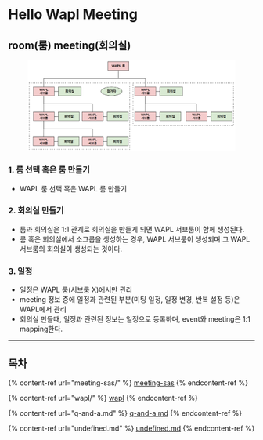# Hello Wapl Meeting

## room(룸) meeting(회의실)

<figure><img src=".gitbook/assets/image (19).png" alt=""><figcaption></figcaption></figure>

### 1.  룸 선택 혹은 룸 만들기

* WAPL 룸 선택 혹은 WAPL 룸 만들기

### 2. 회의실 만들기

* 룸과 회의실은 1:1 관계로 회의실을 만들게 되면 WAPL 서브룸이 함께 생성된다.
* 룸 혹은 회의실에서 소그룹을 생성하는 경우, WAPL 서브룸이 생성되며 그 WAPL 서브룸의 회의실이 생성되는 것이다.

### 3. 일정

* 일정은 WAPL 룸(서브룸  X)에서만 관리
* meeting 정보 중에 일정과 관련된 부분(미팅 일정, 일정 변경, 반복 설정 등)은 WAPL에서 관리
* 회의실 만들때, 일정과 관련된 정보는 일정으로 등록하며, event와 meeting은 1:1 mapping한다.

***

## 목차

{% content-ref url="meeting-sas/" %}
[meeting-sas](meeting-sas/)
{% endcontent-ref %}

{% content-ref url="wapl/" %}
[wapl](wapl/)
{% endcontent-ref %}

{% content-ref url="q-and-a.md" %}
[q-and-a.md](q-and-a.md)
{% endcontent-ref %}

{% content-ref url="undefined.md" %}
[undefined.md](undefined.md)
{% endcontent-ref %}
